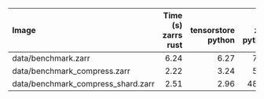 | Image                              |   Time (s)<br>zarrs<br>rust |   <br>tensorstore<br>python |   <br>zarr<br>python |   <br>zarrs<br>python |   <br>zarr<br>dask<br>python |   <br>zarrs<br>dask<br>python |   Memory (GB)<br>zarrs<br>rust |   <br>tensorstore<br>python |   <br>zarr<br>python |   <br>zarrs<br>python |   <br>zarr<br>dask<br>python |   <br>zarrs<br>dask<br>python |
|:-----------------------------------|----------------------------:|----------------------------:|---------------------:|----------------------:|-----------------------------:|------------------------------:|-------------------------------:|----------------------------:|---------------------:|----------------------:|-----------------------------:|------------------------------:|
| data/benchmark.zarr                |                        6.24 |                        6.27 |                 7.45 |                  7.32 |                         9.43 |                          9.28 |                           8.74 |                        8.77 |                 8.75 |                  8.96 |                        16.83 |                         16.84 |
| data/benchmark_compress.zarr       |                        2.22 |                        3.24 |                 5.22 |                  3.12 |                         6.79 |                          5.79 |                           9.01 |                        9.38 |                 8.93 |                  9.05 |                        17.06 |                         16.94 |
| data/benchmark_compress_shard.zarr |                        2.51 |                        2.96 |                48.70 |                  4.00 |                        73.38 |                          5.16 |                           8.45 |                        8.78 |                 8.96 |                  8.49 |                        16.97 |                         16.93 |
